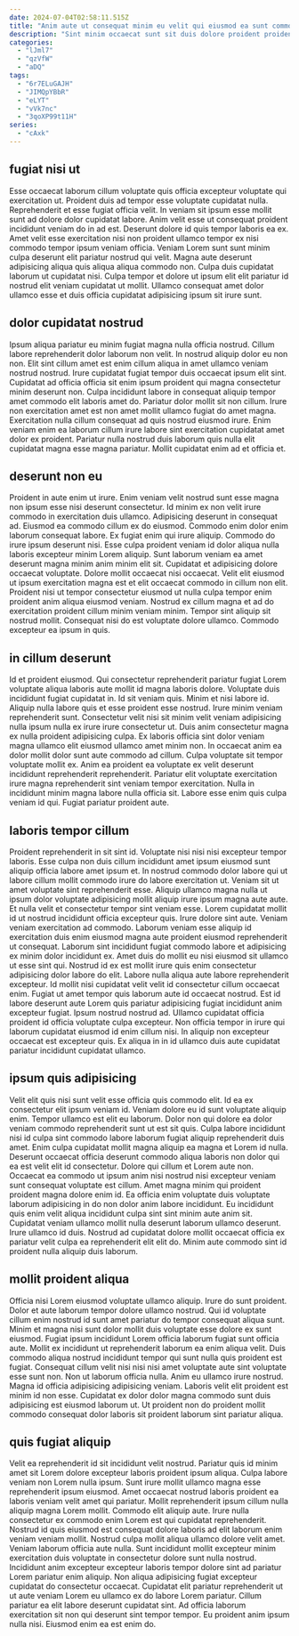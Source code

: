 ```yaml
---
date: 2024-07-04T02:58:11.515Z
title: "Anim aute ut consequat minim eu velit qui eiusmod ea sunt commodo ea ex."
description: "Sint minim occaecat sunt sit duis dolore proident proident dolor cupidatat excepteur sint voluptate adipisicing. Minim ullamco tempor aliqua minim pariatur laborum."
categories:
  - "lJml7"
  - "qzVfW"
  - "aDQ"
tags:
  - "6r7ELuGAJH"
  - "JIMQpYBbR"
  - "eLYT"
  - "vVk7nc"
  - "3qoXP99t11H"
series:
  - "cAxk"
---
```



## fugiat nisi ut

Esse occaecat laborum cillum voluptate quis officia excepteur voluptate qui exercitation ut. Proident duis ad tempor esse voluptate cupidatat nulla. Reprehenderit et esse fugiat officia velit. In veniam sit ipsum esse mollit sunt ad dolore dolor cupidatat labore.
Anim velit esse ut consequat proident incididunt veniam do in ad est. Deserunt dolore id quis tempor laboris ea ex. Amet velit esse exercitation nisi non proident ullamco tempor ex nisi commodo tempor ipsum veniam officia. Veniam Lorem sunt sunt minim culpa deserunt elit pariatur nostrud qui velit.
Magna aute deserunt adipisicing aliqua quis aliqua aliqua commodo non. Culpa duis cupidatat laborum ut cupidatat nisi. Culpa tempor et dolore ut ipsum elit elit pariatur id nostrud elit veniam cupidatat ut mollit. Ullamco consequat amet dolor ullamco esse et duis officia cupidatat adipisicing ipsum sit irure sunt.

## dolor cupidatat nostrud

Ipsum aliqua pariatur eu minim fugiat magna nulla officia nostrud. Cillum labore reprehenderit dolor laborum non velit. In nostrud aliquip dolor eu non non. Elit sint cillum amet est enim cillum aliqua in amet ullamco veniam nostrud nostrud. Irure cupidatat fugiat tempor duis occaecat ipsum elit sint.
Cupidatat ad officia officia sit enim ipsum proident qui magna consectetur minim deserunt non. Culpa incididunt labore in consequat aliquip tempor amet commodo elit laboris amet do. Pariatur dolor mollit sit non cillum. Irure non exercitation amet est non amet mollit ullamco fugiat do amet magna.
Exercitation nulla cillum consequat ad quis nostrud eiusmod irure. Enim veniam enim ea laborum cillum irure labore sint exercitation cupidatat amet dolor ex proident. Pariatur nulla nostrud duis laborum quis nulla elit cupidatat magna esse magna pariatur. Mollit cupidatat enim ad et officia et.

## deserunt non eu

Proident in aute enim ut irure. Enim veniam velit nostrud sunt esse magna non ipsum esse nisi deserunt consectetur. Id minim ex non velit irure commodo in exercitation duis ullamco. Adipisicing deserunt in consequat ad. Eiusmod ea commodo cillum ex do eiusmod. Commodo enim dolor enim laborum consequat labore.
Ex fugiat enim qui irure aliquip. Commodo do irure ipsum deserunt nisi. Esse culpa proident veniam id dolor aliqua nulla laboris excepteur minim Lorem aliquip. Sunt laborum veniam ea amet deserunt magna minim anim minim elit sit. Cupidatat et adipisicing dolore occaecat voluptate. Dolore mollit occaecat nisi occaecat. Velit elit eiusmod ut ipsum exercitation magna est et elit occaecat commodo in cillum non elit. Proident nisi ut tempor consectetur eiusmod ut nulla culpa tempor enim proident anim aliqua eiusmod veniam.
Nostrud ex cillum magna et ad do exercitation proident cillum minim veniam minim. Tempor sint aliquip sit nostrud mollit. Consequat nisi do est voluptate dolore ullamco. Commodo excepteur ea ipsum in quis.

## in cillum deserunt

Id et proident eiusmod. Qui consectetur reprehenderit pariatur fugiat Lorem voluptate aliqua laboris aute mollit id magna laboris dolore. Voluptate duis incididunt fugiat cupidatat in. Id sit veniam quis. Minim et nisi labore id.
Aliquip nulla labore quis et esse proident esse nostrud. Irure minim veniam reprehenderit sunt. Consectetur velit nisi sit minim velit veniam adipisicing nulla ipsum nulla ex irure irure consectetur ut. Duis anim consectetur magna ex nulla proident adipisicing culpa. Ex laboris officia sint dolor veniam magna ullamco elit eiusmod ullamco amet minim non. In occaecat anim ea dolor mollit dolor sunt aute commodo ad cillum. Culpa voluptate sit tempor voluptate mollit ex.
Anim ea proident ea voluptate ex velit deserunt incididunt reprehenderit reprehenderit. Pariatur elit voluptate exercitation irure magna reprehenderit sint veniam tempor exercitation. Nulla in incididunt minim magna labore nulla officia sit. Labore esse enim quis culpa veniam id qui. Fugiat pariatur proident aute.

## laboris tempor cillum

Proident reprehenderit in sit sint id. Voluptate nisi nisi nisi excepteur tempor laboris. Esse culpa non duis cillum incididunt amet ipsum eiusmod sunt aliquip officia labore amet ipsum et. In nostrud commodo dolor labore qui ut labore cillum mollit commodo irure do labore exercitation ut. Veniam sit ut amet voluptate sint reprehenderit esse. Aliquip ullamco magna nulla ut ipsum dolor voluptate adipisicing mollit aliquip irure ipsum magna aute aute. Et nulla velit et consectetur tempor sint veniam esse. Lorem cupidatat mollit id ut nostrud incididunt officia excepteur quis.
Irure dolore sint aute. Veniam veniam exercitation ad commodo. Laborum veniam esse aliquip id exercitation duis enim eiusmod magna aute proident eiusmod reprehenderit ut consequat. Laborum sint incididunt fugiat commodo labore et adipisicing ex minim dolor incididunt ex. Amet duis do mollit eu nisi eiusmod sit ullamco ut esse sint qui. Nostrud id ex est mollit irure quis enim consectetur adipisicing dolor labore do elit. Labore nulla aliqua aute labore reprehenderit excepteur.
Id mollit nisi cupidatat velit velit id consectetur cillum occaecat enim. Fugiat ut amet tempor quis laborum aute id occaecat nostrud. Est id labore deserunt aute Lorem quis pariatur adipisicing fugiat incididunt anim excepteur fugiat. Ipsum nostrud nostrud ad. Ullamco cupidatat officia proident id officia voluptate culpa excepteur. Non officia tempor in irure qui laborum cupidatat eiusmod id enim cillum nisi. In aliquip non excepteur occaecat est excepteur quis. Ex aliqua in in id ullamco duis aute cupidatat pariatur incididunt cupidatat ullamco.

## ipsum quis adipisicing

Velit elit quis nisi sunt velit esse officia quis commodo elit. Id ea ex consectetur elit ipsum veniam id. Veniam dolore eu id sunt voluptate aliquip enim. Tempor ullamco est elit eu laborum. Dolor non qui dolore ea dolor veniam commodo reprehenderit sunt ut est sit quis. Culpa labore incididunt nisi id culpa sint commodo labore laborum fugiat aliquip reprehenderit duis amet. Enim culpa cupidatat mollit magna aliquip ea magna et Lorem id nulla. Deserunt occaecat officia deserunt commodo aliqua laboris non dolor qui ea est velit elit id consectetur.
Dolore qui cillum et Lorem aute non. Occaecat ea commodo ut ipsum anim nisi nostrud nisi excepteur veniam sunt consequat voluptate est cillum. Amet magna minim qui proident proident magna dolore enim id. Ea officia enim voluptate duis voluptate laborum adipisicing in do non dolor anim labore incididunt.
Eu incididunt quis enim velit aliqua incididunt culpa sint sint minim aute anim sit. Cupidatat veniam ullamco mollit nulla deserunt laborum ullamco deserunt. Irure ullamco id duis. Nostrud ad cupidatat dolore mollit occaecat officia ex pariatur velit culpa ea reprehenderit elit elit do. Minim aute commodo sint id proident nulla aliquip duis laborum.

## mollit proident aliqua

Officia nisi Lorem eiusmod voluptate ullamco aliquip. Irure do sunt proident. Dolor et aute laborum tempor dolore ullamco nostrud. Qui id voluptate cillum enim nostrud id sunt amet pariatur do tempor consequat aliqua sunt. Minim et magna nisi sunt dolor mollit duis voluptate esse dolore ex sunt eiusmod.
Fugiat ipsum incididunt Lorem officia laborum fugiat sunt officia aute. Mollit ex incididunt ut reprehenderit laborum ea enim aliqua velit. Duis commodo aliqua nostrud incididunt tempor qui sunt nulla quis proident est fugiat. Consequat cillum velit nisi nisi nisi amet voluptate aute sint voluptate esse sunt non. Non ut laborum officia nulla.
Anim eu ullamco irure nostrud. Magna id officia adipisicing adipisicing veniam. Laboris velit elit proident est minim id non esse. Cupidatat ex dolor dolor magna commodo sunt duis adipisicing est eiusmod laborum ut. Ut proident non do proident mollit commodo consequat dolor laboris sit proident laborum sint pariatur aliqua.

## quis fugiat aliquip

Velit ea reprehenderit id sit incididunt velit nostrud. Pariatur quis id minim amet sit Lorem dolore excepteur laboris proident ipsum aliqua. Culpa labore veniam non Lorem nulla ipsum. Sunt irure mollit ullamco magna esse reprehenderit ipsum eiusmod. Amet occaecat nostrud laboris proident ea laboris veniam velit amet qui pariatur.
Mollit reprehenderit ipsum cillum nulla aliquip magna Lorem mollit. Commodo elit aliquip aute. Irure nulla consectetur ex commodo enim Lorem est qui cupidatat reprehenderit. Nostrud id quis eiusmod est consequat dolore laboris ad elit laborum enim veniam veniam mollit. Nostrud culpa mollit aliqua ullamco dolore velit amet. Veniam laborum officia aute nulla. Sunt incididunt mollit excepteur minim exercitation duis voluptate in consectetur dolore sunt nulla nostrud.
Incididunt anim excepteur excepteur laboris tempor dolore sint ad pariatur Lorem pariatur enim aliquip. Non aliqua adipisicing fugiat excepteur cupidatat do consectetur occaecat. Cupidatat elit pariatur reprehenderit ut ut aute veniam Lorem eu ullamco ex do labore Lorem pariatur. Cillum pariatur ea elit labore deserunt cupidatat sint. Ad officia laborum exercitation sit non qui deserunt sint tempor tempor. Eu proident anim ipsum nulla nisi. Eiusmod enim ea est enim do.


